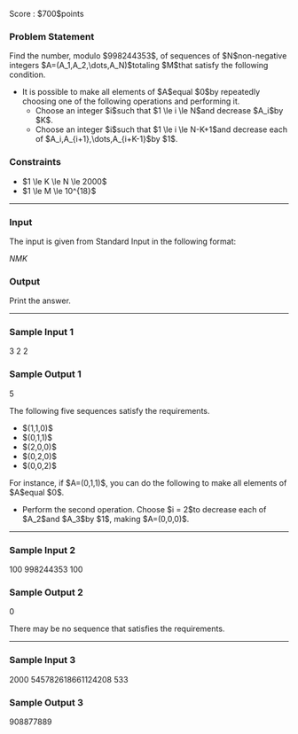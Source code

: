 
<div>

<span>

<span>

<p>
Score : $700$points
</p>

<div>

<section>

### **Problem Statement**

<p>
Find the number, modulo $998244353$, of sequences of $N$non-negative integers $A=(A_1,A_2,\dots,A_N)$totaling $M$that satisfy the following condition.
</p>

<ul>

<li>
It is possible to make all elements of $A$equal $0$by repeatedly choosing one of the following operations and performing it.
<ul>

<li>
Choose an integer $i$such that $1 \le i \le N$and decrease $A_i$by $K$.
</li>

<li>
Choose an integer $i$such that $1 \le i \le N-K+1$and decrease each of $A_i,A_{i+1},\dots,A_{i+K-1}$by $1$.
</li>

</ul>

</li>

</ul>

</section>

</div>

<div>

<section>

### **Constraints**

<ul>

<li>
$1 \le K \le N \le 2000$
</li>

<li>
$1 \le M \le 10^{18}$
</li>

</ul>

</section>

</div>

---

<div>

<div>

<section>

### **Input**

<p>
The input is given from Standard Input in the following format:
</p>

<div>

$N$$M$$K$
</div>

</section>

</div>

<div>

<section>

### **Output**

<p>
Print the answer.
</p>

</section>

</div>

</div>

---

<div>

<section>

### **Sample Input 1**

<div>

3 2 2

</div>

</section>

</div>

<div>

<section>

### **Sample Output 1**

<div>

5

</div>

<p>
The following five sequences satisfy the requirements.
</p>

<ul>

<li>
$(1,1,0)$
</li>

<li>
$(0,1,1)$
</li>

<li>
$(2,0,0)$
</li>

<li>
$(0,2,0)$
</li>

<li>
$(0,0,2)$
</li>

</ul>

<p>
For instance, if $A=(0,1,1)$, you can do the following to make all elements of $A$equal $0$.
</p>

<ul>

<li>
Perform the second operation. Choose $i = 2$to decrease each of $A_2$and $A_3$by $1$, making $A=(0,0,0)$.
</li>

</ul>

</section>

</div>

---

<div>

<section>

### **Sample Input 2**

<div>

100 998244353 100

</div>

</section>

</div>

<div>

<section>

### **Sample Output 2**

<div>

0

</div>

<p>
There may be no sequence that satisfies the requirements.
</p>

</section>

</div>

---

<div>

<section>

### **Sample Input 3**

<div>

2000 545782618661124208 533

</div>

</section>

</div>

<div>

<section>

### **Sample Output 3**

<div>

908877889

</div>

</section>

</div>

</span>

</span>

</div>
